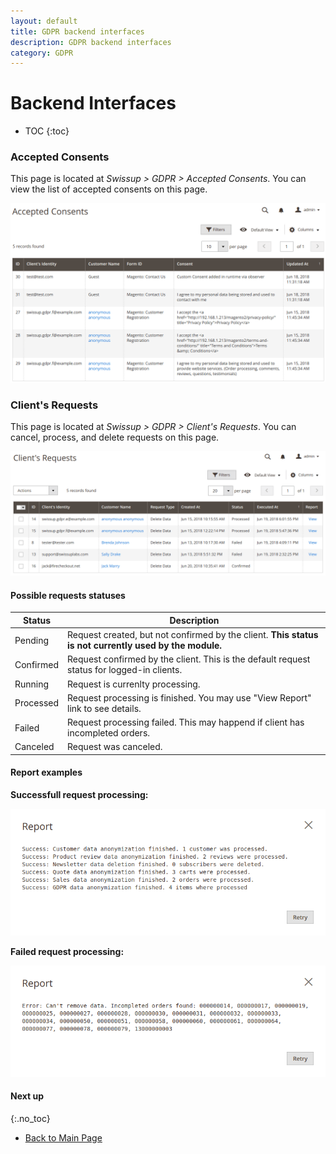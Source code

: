 ```yaml
---
layout: default
title: GDPR backend interfaces
description: GDPR backend interfaces
category: GDPR
---
```


# Backend Interfaces

* TOC
{:toc}

### Accepted Consents

This page is located at _Swissup > GDPR > Accepted Consents_. You can view the
list of accepted consents on this page.

![Accepted Consents](/images/m2/gdpr/backend/accepted-consents.png)

### Client's Requests

This page is located at _Swissup > GDPR > Client's Requests_. You can cancel,
process, and delete requests on this page.

![Client's Requests](/images/m2/gdpr/backend/clients-requests.png)

#### Possible requests statuses

Status      | Description
------------|------------
Pending     | Request created, but not confirmed by the client. **This status is not currently used by the module.**
Confirmed   | Request confirmed by the client. This is the default request status for logged-in clients.
Running     | Request is currenlty processing.
Processed   | Request processing is finished. You may use "View Report" link to see details.
Failed      | Request processing failed. This may happend if client has incompleted orders.
Canceled    | Request was canceled.

#### Report examples

**Successfull request processing:**

![Successfull request processing](/images/m2/gdpr/backend/clients-requests-report-success.png)

**Failed request processing:**

![Failed request processing](/images/m2/gdpr/backend/clients-requests-report-failure.png)

#### Next up
{:.no_toc}

 -  [Back to Main Page](/m2/extensions/gdpr/)
